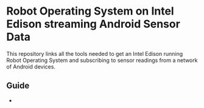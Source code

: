 # Robot Operating System on Intel Edison streaming Android Sensor Data
This repository links all the tools needed to get an Intel Edison running Robot Operating System and subscribing to sensor readings from a network of Android devices.

## Guide
- <TBD>
